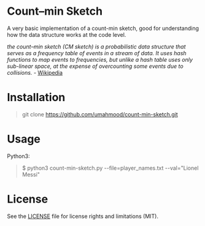 # Count–min Sketch

A very basic implementation of a count-min sketch, good for understanding how the data structure works at the code level.

*the count–min sketch (CM sketch) is a probabilistic data structure that serves as a frequency table of events in a stream of data. It uses hash functions to map events to frequencies, but unlike a hash table uses only sub-linear space, at the expense of overcounting some events due to collisions.* - [Wikipedia](https://en.wikipedia.org/wiki/Count%E2%80%93min_sketch)

# Installation

> git clone https://github.com/umahmood/count-min-sketch.git

# Usage

Python3:

> $ python3 count-min-sketch.py --file=player_names.txt --val="Lionel Messi"

# License

See the [LICENSE](LICENSE.md) file for license rights and limitations (MIT).
